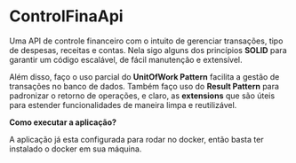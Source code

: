 # ControlFinaApi

Uma API de controle financeiro com o intuito de gerenciar transações, tipo de despesas, receitas e contas. 
Nela sigo alguns dos princípios **SOLID** para garantir um código escalável, de fácil manutenção e extensível. 

Além disso, faço o uso parcial do **UnitOfWork Pattern** facilita a gestão de transações no banco de dados.
Também faço uso do **Result Pattern** para padronizar o retorno de operações, e claro, as **extensions** 
que são úteis para estender funcionalidades de maneira limpa e reutilizável.

**Como executar a aplicação?**

A aplicação já esta configurada para rodar no docker, então basta ter instalado o docker em sua máquina.
